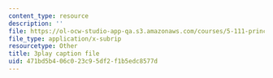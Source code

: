 ```yaml
---
content_type: resource
description: ''
file: https://ol-ocw-studio-app-qa.s3.amazonaws.com/courses/5-111-principles-of-chemical-science-fall-2008/471bd5b406c023c95df2f1b5edc8577d_N1FTKBCq8V0.srt
file_type: application/x-subrip
resourcetype: Other
title: 3play caption file
uid: 471bd5b4-06c0-23c9-5df2-f1b5edc8577d
---
```


